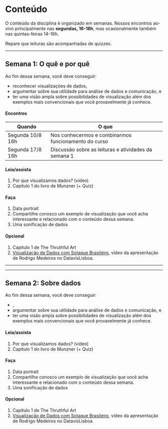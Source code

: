 # Conteúdo

O conteúdo da disciplina é organizado em semanas.
Nossos encontros ao-vivo principalmente nas **segundas, 16-18h**, mas ocasionalmente também nas quintas-feiras 14-16h.

Repare que leituras são acompanhadas de quizzes.

--------------

## Semana 1: O quê e por quê

Ao fim dessa semana, você deve conseguir:
* reconhecer visualizações de dados,
* argumentar sobre sua utilidade para análise de dados e comunicação, e
* ter uma visão ampla sobre possibilidades de visualização além dos exemplos mais convencionais que você provavelmente já conhece.

#### Encontros
| Quando           | O que   |
|------------------|------------|
| Segunda 10/8 16h | Nos conhecermos e combinarmos funcionamento do curso |
| Segunda 17/8 16h | Discussão sobre as leituras e atividades da semana 1 |

#### Leia/assista

1. Por que visualizamos dados? (vídeo)
1. Capítulo 1 do livro de Munzner (+ Quiz)

#### Faça

1. Data portrait
1. Compartilhe conosco um exemplo de visualização que você acha interessante e relacionado com o conteúdo dessa semana.
1. Uma sonificação de dados

#### Opcional

1. Capítulo 1 de The Thruthful Art
1. [Visualização de Dados com Sotaque Brasileiro](https://www.youtube.com/watch?v=NMtDGrWrOig), vídeo da apresentação de Rodrigo Medeiros no DatavisLisboa.

--------------

--------------

## Semana 2: Sobre dados

Ao fim dessa semana, você deve conseguir:
* ,
* argumentar sobre sua utilidade para análise de dados e comunicação, e
* ter uma visão ampla sobre possibilidades de visualização além dos exemplos mais convencionais que você provavelmente já conhece.

#### Leia/assista

1. Por que visualizamos dados? (vídeo)
1. Capítulo 1 do livro de Munzner (+ Quiz)

#### Faça

1. Data portrait
1. Compartilhe conosco um exemplo de visualização que você acha interessante e relacionado com o conteúdo dessa semana.
1. Uma sonificação de dados

#### Opcional

1. Capítulo 1 de The Thruthful Art
1. [Visualização de Dados com Sotaque Brasileiro](https://www.youtube.com/watch?v=NMtDGrWrOig), vídeo da apresentação de Rodrigo Medeiros no DatavisLisboa.
